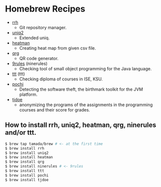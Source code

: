 # Homebrew Recipes

* [rrh](https://github.com/tamada/rrh)
    * Git repository manager.
* [uniq2](https://github.com/tamada/uniq2)
    * Extended uniq.
* [heatman](https://github.com/tamada/goheatman)
    * Creating heat map from given csv file.
* [qrg](https://github.com/tamada/qrg)
    * QR code generator.
* [9rules](https://github.com/tamada/9rules) (ninerules)
    * Checking tool of small object programming for the Java language.
* [ttt](https://github.com/tamada/ttt) (ttt)
    * Checking diploma of courses in ISE, KSU.
* [pochi](https://github.com/tamada/pochi)
    * Detecting the software theft, the birthmark toolkit for the JVM platform.
* [tjdoe](https://github.com/tamada/tjdoe)
    * anonymizing the programs of the assignments in the programming courses and their score for grades.

## How to install rrh, uniq2, heatman, qrg, ninerules and/or ttt.

```sh
$ brew tap tamada/brew # <- at the first time
$ brew install rrh
$ brew install uniq2
$ brew install heatman
$ brew install qrg
$ brew install ninerules # <- 9rules
$ brew install ttt
$ brew install pochi
$ brew install tjdoe
```
